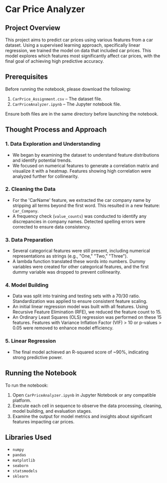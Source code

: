 # Car Price Analyzer

## Project Overview

This project aims to predict car prices using various features from a car dataset. Using a supervised learning approach, specifically linear regression, we trained the model on data that included car prices. This model explores which features most significantly affect car prices, with the final goal of achieving high predictive accuracy.

## Prerequisites

Before running the notebook, please download the following:
1. `CarPrice_Assignment.csv` – The dataset file.
2. `CarPriceAnalyzer.ipynb` – The Jupyter notebook file.

Ensure both files are in the same directory before launching the notebook.

## Thought Process and Approach

### 1. Data Exploration and Understanding
   - We began by examining the dataset to understand feature distributions and identify potential trends.
   - We focused on numerical features to generate a correlation matrix and visualize it with a heatmap. Features showing high correlation were analyzed further for collinearity.

### 2. Cleaning the Data
   - For the 'CarName' feature, we extracted the car company name by stripping all terms beyond the first word. This resulted in a new feature: `Car_Company`.
   - A frequency check (`value_counts`) was conducted to identify any discrepancies in company names. Detected spelling errors were corrected to ensure data consistency.

### 3. Data Preparation
   - Several categorical features were still present, including numerical representations as strings (e.g., "One," "Two," "Three").
   - A lambda function translated these words into numbers. Dummy variables were created for other categorical features, and the first dummy variable was dropped to prevent collinearity.

### 4. Model Building
   - Data was split into training and testing sets with a 70/30 ratio. Standardization was applied to ensure consistent feature scaling.
   - An initial linear regression model was built with all features. Using Recursive Feature Elimination (RFE), we reduced the feature count to 15.
   - An Ordinary Least Squares (OLS) regression was performed on these 15 features. Features with Variance Inflation Factor (VIF) > 10 or p-values > 0.05 were removed to enhance model efficiency.

### 5. Linear Regression
   - The final model achieved an R-squared score of ~90%, indicating strong predictive power.

## Running the Notebook

To run the notebook:
1. Open `CarPriceAnalyzer.ipynb` in Jupyter Notebook or any compatible platform.
2. Execute each cell in sequence to observe the data processing, cleaning, model building, and evaluation stages.
3. Examine the output for model metrics and insights about significant features impacting car prices.

## Libraries Used
- `numpy`
- `pandas`
- `matplotlib`
- `seaborn`
- `statsmodels`
- `sklearn`
